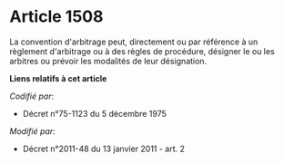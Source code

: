 # Article 1508

La convention d'arbitrage peut, directement ou par référence à un règlement d'arbitrage ou à des règles de procédure,
désigner le ou les arbitres ou prévoir les modalités de leur désignation.

**Liens relatifs à cet article**

_Codifié par_:

  - Décret n°75-1123 du 5 décembre 1975

_Modifié par_:

  - Décret n°2011-48 du 13 janvier 2011 - art. 2
